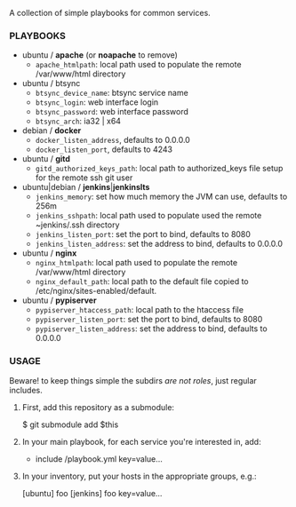 A collection of simple playbooks for common services.

### PLAYBOOKS ###

  * ubuntu / __apache__ (or __noapache__ to remove)
    * `apache_htmlpath`: local path used to populate the remote /var/www/html directory
  * ubuntu / btsync
    * `btsync_device_name`: btsync service name
    * `btsync_login`: web interface login
    * `btsync_password`: web interface password
    * `btsync_arch`: ia32 | x64
  * debian / __docker__
    * `docker_listen_address`, defaults to 0.0.0.0
    * `docker_listen_port`, defaults to 4243
  * ubuntu / __gitd__
    * `gitd_authorized_keys_path`: local path to authorized_keys file setup for the remote ssh git user
  * ubuntu|debian / __jenkins__|__jenkinslts__
    * `jenkins_memory`: set how much memory the JVM can use, defaults to 256m
    * `jenkins_sshpath`: local path used to populate used the remote ~jenkins/.ssh directory
    * `jenkins_listen_port`: set the port to bind, defaults to 8080
    * `jenkins_listen_address`: set the address to bind, defaults to 0.0.0.0
  * ubuntu / __nginx__
    * `nginx_htmlpath`: local path used to populate the remote /var/www/html directory
    * `nginx_default_path`: local path to the default file copied to /etc/nginx/sites-enabled/default.
  * ubuntu / __pypiserver__
    * `pypiserver_htaccess_path`: local path to the htaccess file
    * `pypiserver_listen_port`: set the port to bind, defaults to 8080
    * `pypiserver_listen_address`: set the address to bind, defaults to 0.0.0.0

### USAGE ###

Beware! to keep things simple the subdirs *are not roles*, just regular includes.

  1. First, add this repository as a submodule:

		$ git submodule add $this

  2. In your main playbook, for each service you're interested in, add:

		- include <service>/playbook.yml key=value…

  3. In your inventory, put your hosts in the appropriate groups, e.g.:

		[ubuntu]
		foo
		[jenkins]
		foo key=value…
